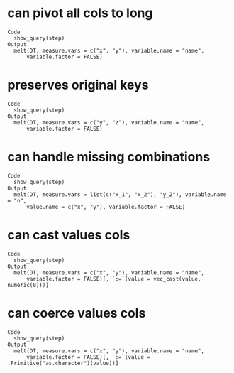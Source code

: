 # can pivot all cols to long

    Code
      show_query(step)
    Output
      melt(DT, measure.vars = c("x", "y"), variable.name = "name", 
          variable.factor = FALSE)

# preserves original keys

    Code
      show_query(step)
    Output
      melt(DT, measure.vars = c("y", "z"), variable.name = "name", 
          variable.factor = FALSE)

# can handle missing combinations

    Code
      show_query(step)
    Output
      melt(DT, measure.vars = list(c("x_1", "x_2"), "y_2"), variable.name = "n", 
          value.name = c("x", "y"), variable.factor = FALSE)

# can cast values cols

    Code
      show_query(step)
    Output
      melt(DT, measure.vars = c("x", "y"), variable.name = "name", 
          variable.factor = FALSE)[, `:=`(value = vec_cast(value, numeric(0)))]

# can coerce values cols

    Code
      show_query(step)
    Output
      melt(DT, measure.vars = c("x", "y"), variable.name = "name", 
          variable.factor = FALSE)[, `:=`(value = .Primitive("as.character")(value))]

